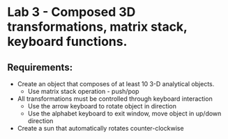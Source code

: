# Lab 3 - Composed 3D transformations, matrix stack, keyboard functions.

## Requirements:
- Create an object that composes of at least 10 3-D analytical objects.
  - Use matrix stack operation - push/pop  
- All transformations must be controlled through keyboard interaction
  - Use the arrow keyboard to rotate object in direction
  - Use the alphabet keyboard to exit window, move object in up/down direction
- Create a sun that automatically rotates counter-clockwise
